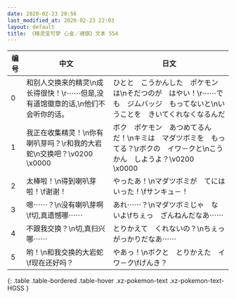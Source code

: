 ```yaml
---
date: 2020-02-23 20:56
last_modified_at: 2020-02-23 22:03
layout: default
title: 《精灵宝可梦 心金／魂银》文本 554
---
```

| 编号 | 中文 | 日文 |
| ---- | ---- | ---- |
| 0 | 和别人交换来的精灵\n成长得很快！\r⋯⋯但是,没有道馆徽章的话,\n他们不会听你的话。 | ひとと　こうかんした　ポケモンは\nそだつのが　はやい！\r⋯⋯でも　ジムバッジ　もってないと\nいうことを　きいてくれなくなるんだ |
| 1 | 我正在收集精灵！\n你有喇叭芽吗？\r和我的大岩蛇\n交换吧？\v0200　\x0000 | ボク　ポケモン　あつめてるんだ！\nキミは　マダツボミを　もってる？\rボクの　イワ－クと\nこうかん　しようよ？\v0200　\x0000 |
| 2 | 太棒啦！\n得到喇叭芽啦！\f谢谢！ | やったあ！\nマダツボミが　てにはいった！\fサンキュ－！ |
| 3 | 嗯⋯⋯？\n没有喇叭芽啊\f切,真遗憾哪⋯⋯ | あれ⋯⋯？\nマダツボミじゃ　ないよ\fちぇっ　ざんねんだなあ⋯⋯ |
| 4 | 不跟我交换？\n切,真扫兴哪⋯⋯ | とりかえて　くれないの？\nちぇっ　がっかりだなあ⋯⋯ |
| 5 | 哟！\n和我交换的大岩蛇\f现在还好吗？ | やあっ！\nボクと　とりかえた　イワ－ク\fげんき？ |
{: .table .table-bordered .table-hover .xz-pokemon-text .xz-pokemon-text-HGSS }